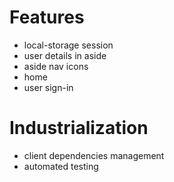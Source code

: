 # Features

- local-storage session
- user details in aside
- aside nav icons
- home
- user sign-in

# Industrialization

- client dependencies management
- automated testing
